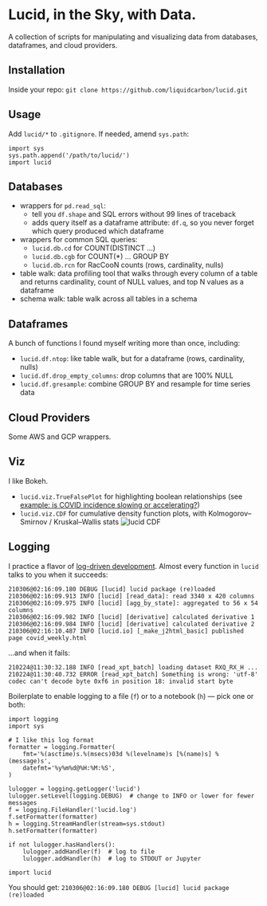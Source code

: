 # Lucid, in the Sky, with  Data.
A collection of scripts for manipulating and visualizing data from databases, dataframes, and cloud providers.

## Installation
Inside your repo: `git clone https://github.com/liquidcarbon/lucid.git`

## Usage
Add `lucid/*` to `.gitignore`.  If needed, amend `sys.path`:
```
import sys
sys.path.append('/path/to/lucid/')
import lucid
```

## Databases
* wrappers for `pd.read_sql`:
    * tell you `df.shape` and SQL errors without 99 lines of traceback
    * adds query itself as a dataframe attribute: `df.q`, so you never forget which query produced which dataframe
* wrappers for common SQL queries:
    * `lucid.db.cd` for COUNT(DISTINCT ...)
    * `lucid.db.cgb` for COUNT(*) ... GROUP BY
    * `lucid.db.rcn` for RacCooN counts (rows, cardinality, nulls)
* table walk: data profiling tool that walks through every column of a table and returns cardinality, count of NULL values, and top N values as a dataframe
* schema walk: table walk across all tables in a schema


## Dataframes
A bunch of functions I found myself writing more than once, including:
* `lucid.df.ntop`: like table walk, but for a dataframe (rows, cardinality, nulls)
* `lucid.df.drop_empty_columns`: drop columns that are 100% NULL
* `lucid.df.gresample`: combine GROUP BY and resample for time series data


## Cloud Providers
Some AWS and GCP wrappers.


## Viz
I like Bokeh.
* `lucid.viz.TrueFalsePlot` for highlighting boolean relationships (see [example: is COVID incidence slowing or accelerating?](https://liquidcarbon.github.io/covid_weekly.html))
* `lucid.viz.CDF` for cumulative density function plots, with Kolmogorov–Smirnov / Kruskal–Wallis stats
![lucid CDF](https://user-images.githubusercontent.com/47034358/110200136-6a2d1e00-7e2a-11eb-885e-f20528f3b559.png)


## Logging
I practice a flavor of [log-driven development](https://www.infoworld.com/article/3017687/get-started-with-log-driven-development.html).  Almost every function in `lucid` talks to you when it succeeds:

```
210306@02:16:09.180 DEBUG [lucid] lucid package (re)loaded
210306@02:16:09.913 INFO [lucid] [read_data]: read 3340 x 420 columns
210306@02:16:09.975 INFO [lucid] [agg_by_state]: aggregated to 56 x 54 columns
210306@02:16:09.982 INFO [lucid] [derivative] calculated derivative 1
210306@02:16:09.984 INFO [lucid] [derivative] calculated derivative 2
210306@02:16:10.487 INFO [lucid.io] [_make_j2html_basic] published page covid_weekly.html
```

...and when it fails:
```
210224@11:30:32.188 INFO [read_xpt_batch] loading dataset RXQ_RX_H ... 
210224@11:30:40.732 ERROR [read_xpt_batch] Something is wrong: 'utf-8' codec can't decode byte 0xf6 in position 18: invalid start byte
```

Boilerplate to enable logging to a file (`f`) or to a notebook (`h`) — pick one or both:
```
import logging
import sys

# I like this log format
formatter = logging.Formatter(
    fmt='%(asctime)s.%(msecs)03d %(levelname)s [%(name)s] %(message)s',
    datefmt='%y%m%d@%H:%M:%S',
)

lulogger = logging.getLogger('lucid')
lulogger.setLevel(logging.DEBUG)  # change to INFO or lower for fewer messages
f = logging.FileHandler('lucid.log')
f.setFormatter(formatter)
h = logging.StreamHandler(stream=sys.stdout)
h.setFormatter(formatter)

if not lulogger.hasHandlers():
    lulogger.addHandler(f)  # log to file
    lulogger.addHandler(h)  # log to STDOUT or Jupyter

import lucid
```

You should get:  `210306@02:16:09.180 DEBUG [lucid] lucid package (re)loaded`
